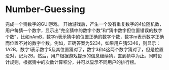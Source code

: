 # Number-Guessing
完成一个猜数字的GUI游戏。
开始游戏后，产生一个没有重复数字的4位随机数，用户每猜一个数字，显示出“完全猜中的数字个数”和“猜中数字但位置错误的数字个数”，比如nAmB，数字n表示猜中的位置正确的数字个数，数字m表示数字正确而位置不对的数字个数。例如，正确答案为5234，如果用户猜5346，则显示：1A2B，数字1表示数字5及其位置猜对了，数字3和4这两个数字猜对了，但是位置没对，记为2B。然后，用户根据游戏提示的信息继续猜，直到猜中为止。同时设计规则，根据猜中的次数计算积分，并可以显示不同用户的排行榜。
